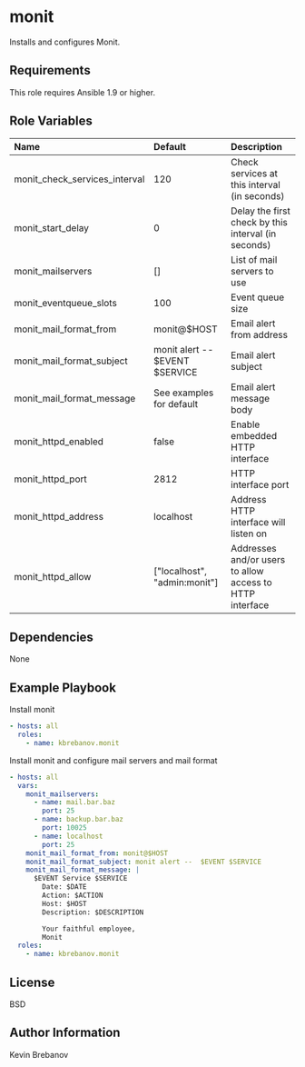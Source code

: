 monit
=====

Installs and configures Monit.

Requirements
------------

This role requires Ansible 1.9 or higher.

Role Variables
--------------

| Name                          | Default                         | Description                                              |
|:------------------------------|:--------------------------------|:---------------------------------------------------------|
| monit_check_services_interval | 120                             | Check services at this interval (in seconds)             |
| monit_start_delay             | 0                               | Delay the first check by this interval (in seconds)      |
| monit_mailservers             | []                              | List of mail servers to use                              |
| monit_eventqueue_slots        | 100                             | Event queue size                                         |
| monit_mail_format_from        | monit@$HOST                     | Email alert from address                                 |
| monit_mail_format_subject     | monit alert --  $EVENT $SERVICE | Email alert subject                                      |
| monit_mail_format_message     | See examples for default        | Email alert message body                                 |
| monit_httpd_enabled           | false                           | Enable embedded HTTP interface                           |
| monit_httpd_port              | 2812                            | HTTP interface port                                      |
| monit_httpd_address           | localhost                       | Address HTTP interface will listen on                    |
| monit_httpd_allow             | ["localhost", "admin:monit"]    | Addresses and/or users to allow access to HTTP interface |

Dependencies
------------

None

Example Playbook
----------------

Install monit
```yaml
- hosts: all
  roles:
    - name: kbrebanov.monit
```

Install monit and configure mail servers and mail format
```yaml
- hosts: all
  vars:
    monit_mailservers:
      - name: mail.bar.baz
        port: 25
      - name: backup.bar.baz
        port: 10025
      - name: localhost
        port: 25
    monit_mail_format_from: monit@$HOST
    monit_mail_format_subject: monit alert --  $EVENT $SERVICE
    monit_mail_format_message: |
      $EVENT Service $SERVICE
        Date: $DATE
        Action: $ACTION
        Host: $HOST
        Description: $DESCRIPTION

        Your faithful employee,
        Monit
  roles:
    - name: kbrebanov.monit
```

License
-------

BSD

Author Information
------------------

Kevin Brebanov
